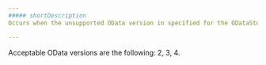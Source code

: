 ```yaml
---
##### shortDescription
Occurs when the unsupported OData version in specified for the ODataStore or ODataContext object.

---
```

Acceptable OData versions are the following: 2, 3, 4.